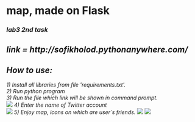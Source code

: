 <h1>map, made on Flask</h1>
<h3><i>lab3 2nd task<i></h3>
  <h2>link = http://sofikholod.pythonanywhere.com/</h2></i>
<h2>How to use:</h2>
1) Install all libraries from file 'requirements.txt'.<br>
2) Run python program<br>
3) Run the file which link will be shown in command prompt.<br>
<img src="https://i.imgur.com/1v2STaG.png"/>
4) Enter the name of Twitter account<br>
<img src="https://i.imgur.com/z2QE0Yf.png"/>
5) Enjoy map, icons on which are user`s friends.
<img src="https://i.imgur.com/HDKUwBi.png"/>
<img src="https://i.imgur.com/aozpv3h.png"/>

